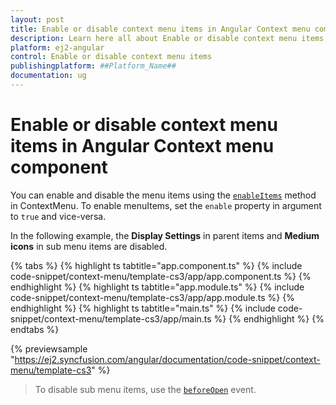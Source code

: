 ```yaml
---
layout: post
title: Enable or disable context menu items in Angular Context menu component | Syncfusion
description: Learn here all about Enable or disable context menu items in Syncfusion ##Platform_Name## Context menu component of Syncfusion Essential JS 2 and more.
platform: ej2-angular
control: Enable or disable context menu items 
publishingplatform: ##Platform_Name##
documentation: ug
---
```


# Enable or disable context menu items in Angular Context menu component

You can enable and disable the menu items using the [`enableItems`](https://ej2.syncfusion.com/angular/documentation/api/menu#enableitems) method in ContextMenu. To enable menuItems, set the `enable` property in argument to `true` and vice-versa.

In the following example, the **Display Settings** in parent items and **Medium icons** in sub menu items are disabled.

{% tabs %}
{% highlight ts tabtitle="app.component.ts" %}
{% include code-snippet/context-menu/template-cs3/app/app.component.ts %}
{% endhighlight %}
{% highlight ts tabtitle="app.module.ts" %}
{% include code-snippet/context-menu/template-cs3/app/app.module.ts %}
{% endhighlight %}
{% highlight ts tabtitle="main.ts" %}
{% include code-snippet/context-menu/template-cs3/app/main.ts %}
{% endhighlight %}
{% endtabs %}
  
{% previewsample "https://ej2.syncfusion.com/angular/documentation/code-snippet/context-menu/template-cs3" %}

> To disable sub menu items, use the [`beforeOpen`](https://ej2.syncfusion.com/angular/documentation/api/menu#beforeopen) event.